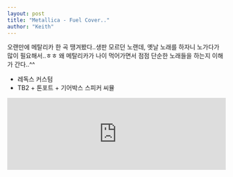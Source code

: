 ```yaml
---
layout: post
title: "Metallica - Fuel Cover.."
author: "Keith"
---
```



오랜만에 메탈리카 한 곡 땡겨봤다..생판 모르던 노랜데, 옛날 노래를 하자니 노가다가 많이 필요해서..ㅎㅎ 왜 메탈리카가 나이 먹어가면서 점점 단순한 노래들을 하는지 이해가 간다..^^

- 레독스 커스텀
- TB2 + 톤포트 + 기어박스 스피커 씨뮬



<iframe width="100%" height="166" scrolling="no" frameborder="no" src="https://w.soundcloud.com/player/?url=https%3A//api.soundcloud.com/tracks/132485732&amp;color=ff5500&amp;auto_play=false&amp;hide_related=false&amp;show_artwork=true"></iframe>





